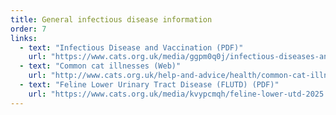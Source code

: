 ```yaml
---
title: General infectious disease information
order: 7
links:
  - text: "Infectious Disease and Vaccination (PDF)"
    url: "https://www.cats.org.uk/media/ggpm0q0j/infectious-diseases-and-vaccines-2025.pdf"
  - text: "Common cat illnesses (Web)"
    url: "http://www.cats.org.uk/help-and-advice/health/common-cat-illnesses"
  - text: "Feline Lower Urinary Tract Disease (FLUTD) (PDF)"
    url: "https://www.cats.org.uk/media/kvypcmqh/feline-lower-utd-2025.pdf"
---
```

